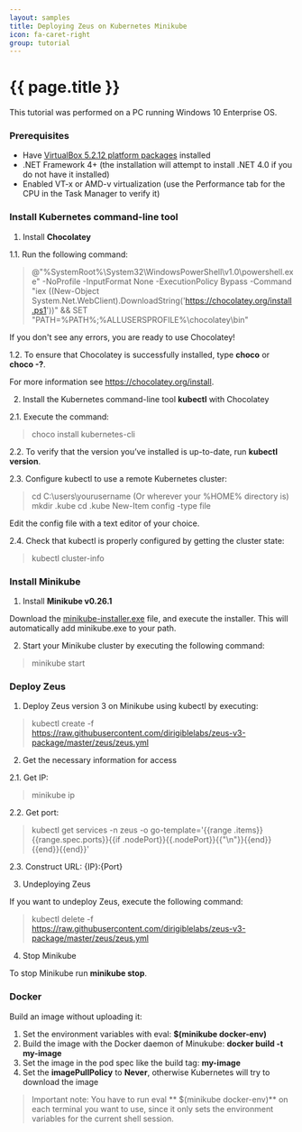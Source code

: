 ```yaml
---
layout: samples
title: Deploying Zeus on Kubernetes Minikube
icon: fa-caret-right
group: tutorial
---
```


{{ page.title }}
===

This tutorial was performed on a PC running Windows 10 Enterprise OS.

### Prerequisites

*	Have [VirtualBox 5.2.12 platform packages](https://download.virtualbox.org/virtualbox/5.2.12/VirtualBox-5.2.12-122591-Win.exe) installed
* .NET Framework 4+ (the installation will attempt to install .NET 4.0 if you do not have it installed)
* Enabled VT-x or AMD-v virtualization (use the Performance tab for the CPU in the Task Manager to verify it)

### Install Kubernetes command-line tool
1. Install **Chocolatey** 

1.1. Run the following command:

> @"%SystemRoot%\System32\WindowsPowerShell\v1.0\powershell.exe" -NoProfile -InputFormat None -ExecutionPolicy Bypass -Command "iex ((New-Object System.Net.WebClient).DownloadString('https://chocolatey.org/install.ps1'))" && SET "PATH=%PATH%;%ALLUSERSPROFILE%\chocolatey\bin"

If you don't see any errors, you are ready to use Chocolatey! 

1.2. To ensure that Chocolatey is successfully installed, type **choco** or **choco -?**.

For more information see https://chocolatey.org/install.

2. Install the Kubernetes command-line tool **kubectl** with Chocolatey 

2.1. Execute the command:

> choco install kubernetes-cli

2.2. To verify that the version you’ve installed is up-to-date, run **kubectl version**. 

2.3. Configure kubectl to use a remote Kubernetes cluster:

>cd C:\users\yourusername (Or wherever your %HOME% directory is)  
mkdir .kube cd .kube New-Item config -type file

Edit the config file with a text editor of your choice.

2.4. Check that kubectl is properly configured by getting the cluster state:

> kubectl cluster-info

### Install Minikube  

1. Install **Minikube v0.26.1**

Download the [minikube-installer.exe](https://github.com/kubernetes/minikube/releases/download/v0.26.1/minikube-installer.exe) file, and execute the installer. This will automatically add minikube.exe to your path.

2. Start your Minikube cluster by executing the following command:

> minikube start

### Deploy Zeus 

1. Deploy Zeus version 3 on Minikube using kubectl by executing:

> kubectl create -f https://raw.githubusercontent.com/dirigiblelabs/zeus-v3-package/master/zeus/zeus.yml

2. Get the necessary information for access

2.1. Get IP:

> minikube ip

2.2. Get port:

> kubectl get services -n zeus -o go-template='{{range .items}}{{range.spec.ports}}{{if .nodePort}}{{.nodePort}}{{"\n"}}{{end}}{{end}}{{end}}'

2.3. Construct URL: {IP}:{Port}

3. Undeploying Zeus

If you want to undeploy Zeus, execute the following command:

> kubectl delete -f https://raw.githubusercontent.com/dirigiblelabs/zeus-v3-package/master/zeus/zeus.yml

4. Stop Minikube

To stop Minikube run **minikube stop**.

### Docker

Build an image without uploading it:

1. Set the environment variables with eval: **$(minikube docker-env)**
2. Build the image with the Docker daemon of Minukube: **docker build -t my-image**
3. Set the image in the pod spec like the build tag: **my-image**
4. Set the **imagePullPolicy** to **Never**, otherwise Kubernetes will try to download the image

>Important note: You have to run eval ** $(minikube docker-env)** on each terminal you want to use, since it only sets the environment variables for the current shell session.


